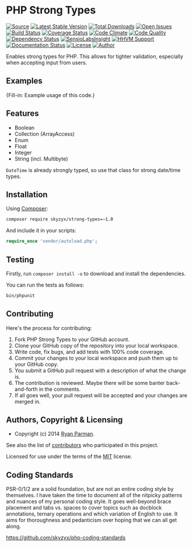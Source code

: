# PHP Strong Types

[![Source](http://img.shields.io/badge/source-skyzyx/strong-types-blue.svg?style=flat-square)](https://github.com/skyzyx/strong–types)
[![Latest Stable Version](http://img.shields.io/packagist/v/skyzyx/strong-types.svg?style=flat-square)](https://packagist.org/packages/skyzyx/strong-types)
[![Total Downloads](http://img.shields.io/packagist/dt/skyzyx/strong-types.svg?style=flat-square)](https://packagist.org/packages/skyzyx/strong-types)
[![Open Issues](http://img.shields.io/github/issues/skyzyx/strong-types.svg?style=flat-square)](https://github.com/skyzyx/strong-types/issues)
[![Build Status](http://img.shields.io/travis/skyzyx/strong-types/master.svg?style=flat-square)](https://travis-ci.org/skyzyx/strong-types)
[![Coverage Status](http://img.shields.io/coveralls/skyzyx/strong-types/master.svg?style=flat-square)](https://coveralls.io/r/skyzyx/strong-types?branch=master)
[![Code Climate](http://img.shields.io/codeclimate/github/skyzyx/strong-types.svg?style=flat-square)](https://codeclimate.com/github/skyzyx/strong-types)
[![Code Quality](http://img.shields.io/scrutinizer/g/skyzyx/strong-types.svg?style=flat-square)](https://scrutinizer-ci.com/g/skyzyx/strong-types)
[![Dependency Status](https://www.versioneye.com/user/projects/!!!!!!!/badge.svg?style=flat-square)](https://www.versioneye.com/user/projects/!!!!!!!)
[![SensioLabsInsight](https://insight.sensiolabs.com/projects/!!!!!!!/mini.png)](https://insight.sensiolabs.com/projects/!!!!!!!)
[![HHVM Support](http://img.shields.io/hhvm/skyzyx/strong-types.svg?style=flat-square)](https://hhvm.com)
[![Documentation Status](https://readthedocs.org/projects/skyzyx-strong-types/badge/?version=master&style=flat-square)](https://readthedocs.org/projects/shared-utilities/?badge=master)
[![License](http://img.shields.io/packagist/l/skyzyx/strong-types-blue.svg?style=flat-square)](https://packagist.org/packages/skyzyx/strong-types)
[![Author](http://img.shields.io/badge/author-@skyzyx-blue.svg?style=flat-square)](https://twitter.com/skyzyx)

Enables strong types for PHP. This allows for tighter validation, especially when accepting input from users.


## Examples

{Fill-in: Example usage of this code.}


## Features

* Boolean
* Collection (ArrayAccess)
* Enum
* Float
* Integer
* String (incl. Multibyte)

`DateTime` is already strongly typed, so use that class for strong date/time types.


## Installation

Using [Composer]:
```bash
composer require skyzyx/strong-types=~1.0
```

And include it in your scripts:

```php
require_once 'vendor/autoload.php';
```


## Testing

Firstly, run `composer install -o` to download and install the dependencies.

You can run the tests as follows:
```bash
bin/phpunit
```


## Contributing
Here's the process for contributing:

1. Fork PHP Strong Types to your GitHub account.
2. Clone your GitHub copy of the repository into your local workspace.
3. Write code, fix bugs, and add tests with 100% code coverage.
4. Commit your changes to your local workspace and push them up to your GitHub copy.
5. You submit a GitHub pull request with a description of what the change is.
6. The contribution is reviewed. Maybe there will be some banter back-and-forth in the comments.
7. If all goes well, your pull request will be accepted and your changes are merged in.


## Authors, Copyright & Licensing

* Copyright (c) 2014 [Ryan Parman](http://ryanparman.com).

See also the list of [contributors](/skyzyx/strong-types/contributors) who participated in this project.

Licensed for use under the terms of the [MIT] license.

  [PHP]: http://php.net
  [Composer]: https://getcomposer.org
  [MIT]: http://www.opensource.org/licenses/mit-license.php
  [Apache 2.0]: http://opensource.org/licenses/Apache-2.0


## Coding Standards

PSR-0/1/2 are a solid foundation, but are not an entire coding style by themselves. I have taken the time to document
all of the nitpicky patterns and nuances of my personal coding style. It goes well-beyond brace placement and tabs vs.
spaces to cover topics such as docblock annotations, ternary operations and which variation of English to use. It aims
for thoroughness and pedanticism over hoping that we can all get along.

<https://github.com/skyzyx/php-coding-standards>

  [PHP]: http://php.net
  [Composer]: https://getcomposer.org
  [MIT]: http://www.opensource.org/licenses/mit-license.php
  [Apache 2.0]: http://opensource.org/licenses/Apache-2.0
